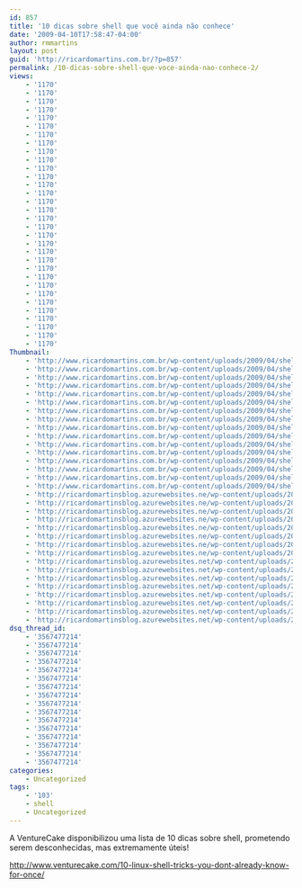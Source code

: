 ```yaml
---
id: 857
title: '10 dicas sobre shell que você ainda não conhece'
date: '2009-04-10T17:58:47-04:00'
author: rmmartins
layout: post
guid: 'http://ricardomartins.com.br/?p=857'
permalink: /10-dicas-sobre-shell-que-voce-ainda-nao-conhece-2/
views:
    - '1170'
    - '1170'
    - '1170'
    - '1170'
    - '1170'
    - '1170'
    - '1170'
    - '1170'
    - '1170'
    - '1170'
    - '1170'
    - '1170'
    - '1170'
    - '1170'
    - '1170'
    - '1170'
    - '1170'
    - '1170'
    - '1170'
    - '1170'
    - '1170'
    - '1170'
    - '1170'
    - '1170'
    - '1170'
    - '1170'
    - '1170'
    - '1170'
    - '1170'
    - '1170'
    - '1170'
    - '1170'
Thumbnail:
    - 'http://www.ricardomartins.com.br/wp-content/uploads/2009/04/shell.jpg'
    - 'http://www.ricardomartins.com.br/wp-content/uploads/2009/04/shell.jpg'
    - 'http://www.ricardomartins.com.br/wp-content/uploads/2009/04/shell.jpg'
    - 'http://www.ricardomartins.com.br/wp-content/uploads/2009/04/shell.jpg'
    - 'http://www.ricardomartins.com.br/wp-content/uploads/2009/04/shell.jpg'
    - 'http://www.ricardomartins.com.br/wp-content/uploads/2009/04/shell.jpg'
    - 'http://www.ricardomartins.com.br/wp-content/uploads/2009/04/shell.jpg'
    - 'http://www.ricardomartins.com.br/wp-content/uploads/2009/04/shell.jpg'
    - 'http://www.ricardomartins.com.br/wp-content/uploads/2009/04/shell.jpg'
    - 'http://www.ricardomartins.com.br/wp-content/uploads/2009/04/shell.jpg'
    - 'http://www.ricardomartins.com.br/wp-content/uploads/2009/04/shell.jpg'
    - 'http://www.ricardomartins.com.br/wp-content/uploads/2009/04/shell.jpg'
    - 'http://www.ricardomartins.com.br/wp-content/uploads/2009/04/shell.jpg'
    - 'http://www.ricardomartins.com.br/wp-content/uploads/2009/04/shell.jpg'
    - 'http://www.ricardomartins.com.br/wp-content/uploads/2009/04/shell.jpg'
    - 'http://www.ricardomartins.com.br/wp-content/uploads/2009/04/shell.jpg'
    - 'http://ricardomartinsblog.azurewebsites.ne/wp-content/uploads/2009/04/shell.jpg'
    - 'http://ricardomartinsblog.azurewebsites.ne/wp-content/uploads/2009/04/shell.jpg'
    - 'http://ricardomartinsblog.azurewebsites.ne/wp-content/uploads/2009/04/shell.jpg'
    - 'http://ricardomartinsblog.azurewebsites.ne/wp-content/uploads/2009/04/shell.jpg'
    - 'http://ricardomartinsblog.azurewebsites.ne/wp-content/uploads/2009/04/shell.jpg'
    - 'http://ricardomartinsblog.azurewebsites.ne/wp-content/uploads/2009/04/shell.jpg'
    - 'http://ricardomartinsblog.azurewebsites.ne/wp-content/uploads/2009/04/shell.jpg'
    - 'http://ricardomartinsblog.azurewebsites.ne/wp-content/uploads/2009/04/shell.jpg'
    - 'http://ricardomartinsblog.azurewebsites.net/wp-content/uploads/2009/04/shell.jpg'
    - 'http://ricardomartinsblog.azurewebsites.net/wp-content/uploads/2009/04/shell.jpg'
    - 'http://ricardomartinsblog.azurewebsites.net/wp-content/uploads/2009/04/shell.jpg'
    - 'http://ricardomartinsblog.azurewebsites.net/wp-content/uploads/2009/04/shell.jpg'
    - 'http://ricardomartinsblog.azurewebsites.net/wp-content/uploads/2009/04/shell.jpg'
    - 'http://ricardomartinsblog.azurewebsites.net/wp-content/uploads/2009/04/shell.jpg'
    - 'http://ricardomartinsblog.azurewebsites.net/wp-content/uploads/2009/04/shell.jpg'
    - 'http://ricardomartinsblog.azurewebsites.net/wp-content/uploads/2009/04/shell.jpg'
dsq_thread_id:
    - '3567477214'
    - '3567477214'
    - '3567477214'
    - '3567477214'
    - '3567477214'
    - '3567477214'
    - '3567477214'
    - '3567477214'
    - '3567477214'
    - '3567477214'
    - '3567477214'
    - '3567477214'
    - '3567477214'
    - '3567477214'
    - '3567477214'
    - '3567477214'
categories:
    - Uncategorized
tags:
    - '103'
    - shell
    - Uncategorized
---
```


<div class="snap_preview">A VentureCake disponibilizou uma lista de 10 dicas sobre shell, prometendo serem desconhecidas, mas extremamente úteis!

<http://www.venturecake.com/10-linux-shell-tricks-you-dont-already-know-for-once/>

</div>